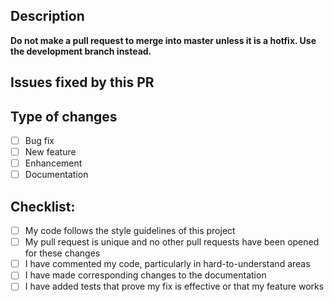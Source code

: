 ## Description

**Do not make a pull request to merge into master unless it is a hotfix. Use the development branch instead.**

## Issues fixed by this PR

<!--- Put the links of issues that may be fixed by this PR here (if any). -->
## Type of changes

<!--- Put an `x` in all the boxes that apply your changes. -->

- [ ] Bug fix
- [ ] New feature 
- [ ] Enhancement
- [ ] Documentation

## Checklist:

- [ ] My code follows the style guidelines of this project
- [ ] My pull request is unique and no other pull requests have been opened for these changes
- [ ] I have commented my code, particularly in hard-to-understand areas
- [ ] I have made corresponding changes to the documentation
- [ ] I have added tests that prove my fix is effective or that my feature works

